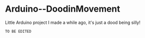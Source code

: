 # Arduino--DoodinMovement
Little Arduino project I made a while ago, it's just a dood being silly!

  `TO BE EDITED`

